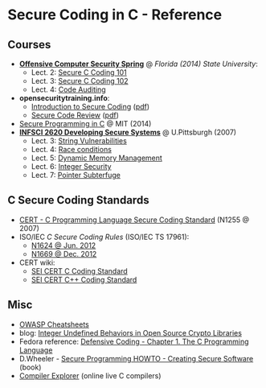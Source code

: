 Secure Coding in C - Reference
==============================


Courses
-------

- **[Offensive Computer Security Spring](https://www.cs.fsu.edu/~redwood/OffensiveComputerSecurity/lectures.html)** @ *Florida (2014) State University*:
    - Lect. 2: [Secure C Coding 101](https://docs.google.com/presentation/d/1nIKo4LLuuUsU-BN23m2zFQgdi7RCmK-SwFbLkssIuwc/edit?usp=sharing)
    - Lect. 3: [Secure C Coding 102](https://docs.google.com/presentation/d/1EhwXYr2Ffe3VQlkH-PcJ3FXN4xCVvYohC5h6NL0sKw0/edit?usp=sharing)
    - Lect. 4: [Code Auditing](https://docs.google.com/presentation/d/1mi8cCN6EU7P-eZrA9ngGT1Bxu9I74-A9nHt4OE2oupQ/edit?usp=sharing)
- **opensecuritytraining.info**:
    - [Introduction to Secure Coding](http://www.opensecuritytraining.info/IntroSecureCoding.html) ([pdf](http://www.opensecuritytraining.info/IntroSecureCoding_files/intro_secure_coding_20141217.pdf))
    - [Secure Code Review](http://www.opensecuritytraining.info/SecureCodeReview.html) ([pdf](http://www.opensecuritytraining.info/SecureCodeReview_files/secure_code_review_20141217.pdf))
- [Secure Programming in C](http://web.mit.edu/6.s096/www/lecture/lecture03/secure-C.pdf) @ MIT (2014)
- **[INFSCI 2620 Developing Secure Systems](http://www.sis.pitt.edu/jjoshi/courses/IS2620/Spring07/Lectures.html)** @ U.Pittsburgh (2007)
    - Lect. 3: [String Vulnerabilities](http://www.sis.pitt.edu/jjoshi/courses/IS2620/Spring07/Lecture3.pdf)
    - Lect. 4: [Race conditions](http://www.sis.pitt.edu/jjoshi/courses/IS2620/Spring07/Lecture4.pdf)
    - Lect. 5: [Dynamic Memory Management](http://www.sis.pitt.edu/jjoshi/courses/IS2620/Spring07/Lecture5.pdf)
    - Lect. 6: [Integer Security](http://www.sis.pitt.edu/jjoshi/courses/IS2620/Spring07/Lecture6.pdf)
    - Lect. 7: [Pointer Subterfuge](http://www.sis.pitt.edu/jjoshi/courses/IS2620/Spring07/Lecture7.pdf)


C Secure Coding Standards
-------------------------

- [CERT - C Programming Language Secure Coding Standard](http://www.open-std.org/jtc1/sc22/wg14/www/docs/n1255.pdf) (N1255 @ 2007)
- ISO/IEC *C Secure Coding Rules* (ISO/IEC TS 17961):
    - [N1624 @ Jun. 2012](http://www.open-std.org/jtc1/sc22/wg14/www/docs/n1624.pdf)
    - [N1669 @ Dec. 2012](http://www.open-std.org/jtc1/sc22/wg14/www/docs/n1669.pdf)
- CERT wiki:
    - [SEI CERT C Coding Standard](https://wiki.sei.cmu.edu/confluence/display/c)
    - [SEI CERT C++ Coding Standard](https://wiki.sei.cmu.edu/confluence/pages/viewpage.action?pageId=88046682)


Misc
----

- [OWASP Cheatsheets](https://www.owasp.org/index.php/Category:Cheatsheets)
- blog: [Integer Undefined Behaviors in Open Source Crypto Libraries](https://blog.regehr.org/archives/1054)
- Fedora reference: [Defensive Coding - Chapter 1. The C Programming Language](https://docs-old.fedoraproject.org/en-US/Fedora_Security_Team/1/html/Defensive_Coding/chap-Defensive_Coding-C.html)
- D.Wheeler - [Secure Programming HOWTO - Creating Secure Software](https://www.dwheeler.com/secure-programs/) (book)
- [Compiler Explorer](https://gcc.godbolt.org/) (online live C compilers)
